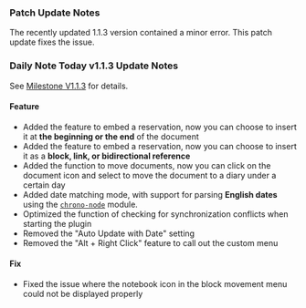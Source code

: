 ### Patch Update Notes

The recently updated 1.1.3 version contained a minor error. This patch update fixes the issue.


### Daily Note Today v1.1.3 Update Notes

See [Milestone V1.1.3](https://github.com/frostime/siyuan-dailynote-today/milestone/14) for details.


#### Feature

- Added the feature to embed a reservation, now you can choose to insert it at **the beginning or the end** of the document
- Added the feature to embed a reservation, now you can choose to insert it as a **block, link, or bidirectional reference**
- Added the function to move documents, now you can click on the document icon and select to move the document to a diary under a certain day
- Added date matching mode, with support for parsing **English dates** using the [`chrono-node`](https://github.com/wanasit/chrono) module.
- Optimized the function of checking for synchronization conflicts when starting the plugin
- Removed the "Auto Update with Date" setting
- Removed the "Alt + Right Click" feature to call out the custom menu


#### Fix

- Fixed the issue where the notebook icon in the block movement menu could not be displayed properly
